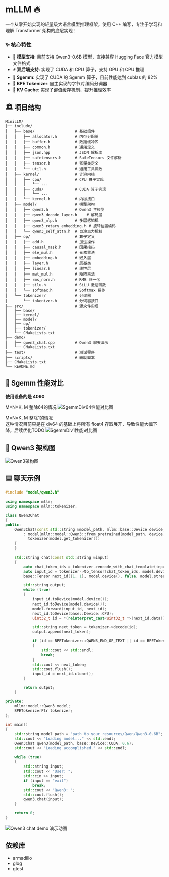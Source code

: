 # mLLM 🔥

一个从零开始实现的轻量级大语言模型推理框架，使用 C++ 编写，专注于学习和理解 Transformer 架构的底层实现！

### ✨ 核心特性

- **🤖 模型支持**: 目前支持 Qwen3-0.6B 模型，直接兼容 Hugging Face 官方模型文件格式
- **⚡ 双后端支持**: 实现了 CUDA 和 CPU 算子，支持 GPU 和 CPU 推理
- **🧮 Sgemm**: 实现了 CUDA 的 Sgemm 算子，目前性能达到 cublas 的 82%
- **📝 BPE Tokenizer**: 自主实现的字节对编码分词器
- **💾 KV Cache**: 实现了键值缓存机制，提升推理效率

## 🏛️ 项目结构

```
MiniLLM/
├── include/
│   ├── base/                  # 基础组件
│   │   ├── allocator.h        # 内存分配器
│   │   ├── buffer.h           # 数据缓冲区
│   │   ├── common.h           # 通用定义
│   │   ├── json.hpp           # JSON 解析库
│   │   ├── safetensors.h      # SafeTensors 文件解析
│   │   ├── tensor.h           # 张量类定义
│   │   └── util.h             # 通用工具函数
│   ├── kernel/                # 计算内核
│   │   ├── cpu/               # CPU 算子实现
│   │   │   └── ...
│   │   ├── cuda/              # CUDA 算子实现
│   │   │   └── ...
│   │   └── kernel.h           # 内核接口
│   ├── model/                 # 模型架构
│   │   ├── qwen3.h            # Qwen3 主模型
│   │   ├── qwen3_decode_layer.h    # 解码层
│   │   ├── qwen3_mlp.h        # 多层感知机
│   │   ├── qwen3_rotary_embedding.h # 旋转位置编码
│   │   └── qwen3_self_attn.h  # 自注意力机制
│   ├── op/                    # 算子定义
│   │   ├── add.h              # 加法操作
│   │   ├── causal_mask.h      # 因果掩码
│   │   ├── ele_mul.h          # 元素乘法
│   │   ├── embedding.h        # 嵌入层
│   │   ├── layer.h            # 层基类
│   │   ├── linear.h           # 线性层
│   │   ├── mat_mul.h          # 矩阵乘法
│   │   ├── rms_norm.h         # RMS 归一化
│   │   ├── silu.h             # SiLU 激活函数
│   │   └── softmax.h          # Softmax 操作
│   └── tokenizer/             # 分词器
│       └── tokenizer.h        # 分词器接口
├── src/                       # 源文件实现
│   ├── base/
│   ├── kernel/
│   ├── model/
│   ├── op/
│   ├── tokenizer/
│   └── CMakeLists.txt
├── demo/
│   ├── qwen3_chat.cpp         # Qwen3 聊天演示
│   └── CMakeLists.txt
├── test/                      # 测试程序
├── scripts/                   # 辅助脚本
├── CMakeLists.txt
└── README.md
```

## 🧮 Sgemm 性能对比
**使用设备的是 4090**

M=N=K, M 整除64的情况
![SgemmDiv64性能对比图](https://github.com/BowTen/mLLM/raw/main/resources/gemm_performance_comparison_div64.png)

M=N=K, M 整除1的情况<br>
这种情况目前只是在 div64 的基础上将所有 float4 存取展开，导致性能大幅下降，后续优化TODO
![SgemmDiv1性能对比图](https://github.com/BowTen/mLLM/raw/main/resources/gemm_performance_comparison_div1.png)


## 🤖 Qwen3 架构图
![Qwen3架构图](https://github.com/BowTen/mLLM/raw/main/resources/qwen3_arc.png)

## ⌨️ 聊天示例

```cpp
#include "model/qwen3.h"

using namespace mllm;
using namespace mllm::tokenizer;

class Qwen3Chat
{
public:
    Qwen3Chat(const std::string &model_path, mllm::base::Device device, float temperature)
        : model(mllm::model::Qwen3::from_pretrained(model_path, device, temperature)),
          tokenizer(model.get_tokenizer())
    {
    }

    std::string chat(const std::string &input)
    {
        auto chat_token_ids = tokenizer->encode_with_chat_template(input, true, true);
        auto input_id = tokenizer->to_tensor(chat_token_ids, model.device());
        base::Tensor next_id({1, 1}, model.device(), false, model.stream());

        std::string output;
        while (true)
        {
            input_id.toDevice(model.device());
            next_id.toDevice(model.device());
            model.forward(input_id, next_id);
            next_id.toDevice(base::Device::CPU);
            uint32_t id = *(reinterpret_cast<uint32_t *>(next_id.data()));

            std::string next_token = tokenizer->decode(id);
            output.append(next_token);

            if (id == BPETokenizer::QWEN3_END_OF_TEXT || id == BPETokenizer::QWEN3_IM_END)
            {
                std::cout << std::endl;
                break;
            }
            std::cout << next_token;
            std::cout.flush();
            input_id = next_id.clone();
        }

        return output;
    }

private:
    mllm::model::Qwen3 model;
    BPETokenizerPtr tokenizer;
};

int main()
{
    std::string model_path = "path_to_your_resources/Qwen/Qwen3-0.6B";
    std::cout << "Loading model..." << std::endl;
    Qwen3Chat qwen3(model_path, base::Device::CUDA, 0.6);
    std::cout << "Loading accomplished." << std::endl;

    while (true)
    {
        std::string input;
        std::cout << "User: ";
        std::cin >> input;
        if (input == "exit")
            break;
        std::cout << "Qwen3: ";
        std::cout.flush();
        qwen3.chat(input);
    }

    return 0;
}
```

![Qwen3 chat demo 演示动图](https://github.com/BowTen/mLLM/raw/main/resources/chat_demo.gif)


## 依赖库

- armadillo
- glog
- gtest